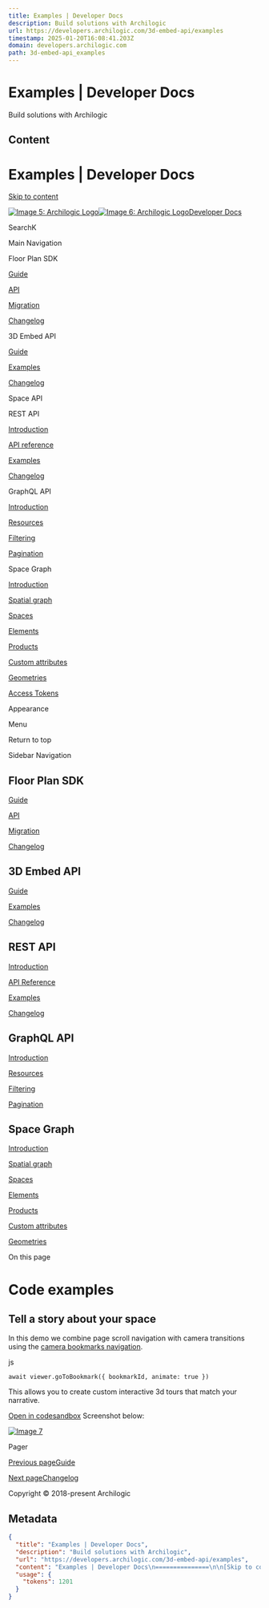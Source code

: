 ```yaml
---
title: Examples | Developer Docs
description: Build solutions with Archilogic
url: https://developers.archilogic.com/3d-embed-api/examples
timestamp: 2025-01-20T16:08:41.203Z
domain: developers.archilogic.com
path: 3d-embed-api_examples
---
```


# Examples | Developer Docs


Build solutions with Archilogic


## Content

Examples | Developer Docs
===============

[Skip to content](https://developers.archilogic.com/3d-embed-api/examples#VPContent)

[![Image 5: Archilogic Logo](https://developers.archilogic.com/AL-logo-simple-light.png)![Image 6: Archilogic Logo](https://developers.archilogic.com/AL-logo-simple.png)Developer Docs](https://developers.archilogic.com/)

SearchK

Main Navigation

Floor Plan SDK

[Guide](https://developers.archilogic.com/floor-plan-engine/guide)

[API](https://developers.archilogic.com/floor-plan-engine/api)

[Migration](https://developers.archilogic.com/floor-plan-engine/migration)

[Changelog](https://developers.archilogic.com/floor-plan-engine/changelog)

3D Embed API

[Guide](https://developers.archilogic.com/3d-embed-api/guide)

[Examples](https://developers.archilogic.com/3d-embed-api/examples)

[Changelog](https://developers.archilogic.com/3d-embed-api/changelog)

Space API

REST API

[Introduction](https://developers.archilogic.com/space-api/v2/introduction)

[API reference](https://developers.archilogic.com/space-api/v2/reference/operations/floor-get)

[Examples](https://developers.archilogic.com/space-api/v2/examples)

[Changelog](https://developers.archilogic.com/space-api/changelog)

GraphQL API

[Introduction](https://developers.archilogic.com/space-api/graphql/introduction)

[Resources](https://developers.archilogic.com/space-api/graphql/resources)

[Filtering](https://developers.archilogic.com/space-api/graphql/filtering)

[Pagination](https://developers.archilogic.com/space-api/graphql/pagination)

Space Graph

[Introduction](https://developers.archilogic.com/space-graph/)

[Spatial graph](https://developers.archilogic.com/space-graph/spatial-graph)

[Spaces](https://developers.archilogic.com/space-graph/spaces)

[Elements](https://developers.archilogic.com/space-graph/elements)

[Products](https://developers.archilogic.com/space-graph/products)

[Custom attributes](https://developers.archilogic.com/space-graph/custom-attributes)

[Geometries](https://developers.archilogic.com/space-graph/geometries)

[Access Tokens](https://app.archilogic.com/organization/settings/access-tokens)

Appearance

Menu

Return to top

Sidebar Navigation

Floor Plan SDK
--------------

[Guide](https://developers.archilogic.com/floor-plan-engine/guide)

[API](https://developers.archilogic.com/floor-plan-engine/api)

[Migration](https://developers.archilogic.com/floor-plan-engine/migration)

[Changelog](https://developers.archilogic.com/floor-plan-engine/changelog)

3D Embed API
------------

[Guide](https://developers.archilogic.com/3d-embed-api/guide)

[Examples](https://developers.archilogic.com/3d-embed-api/examples)

[Changelog](https://developers.archilogic.com/3d-embed-api/changelog)

REST API
--------

[Introduction](https://developers.archilogic.com/space-api/v2/introduction)

[API Reference](https://developers.archilogic.com/space-api/v2/reference/operations/floor-get)

[Examples](https://developers.archilogic.com/space-api/v2/examples)

[Changelog](https://developers.archilogic.com/space-api/changelog)

GraphQL API
-----------

[Introduction](https://developers.archilogic.com/space-api/graphql/introduction)

[Resources](https://developers.archilogic.com/space-api/graphql/resources)

[Filtering](https://developers.archilogic.com/space-api/graphql/filtering)

[Pagination](https://developers.archilogic.com/space-api/graphql/pagination)

Space Graph
-----------

[Introduction](https://developers.archilogic.com/space-graph/)

[Spatial graph](https://developers.archilogic.com/space-graph/spatial-graph)

[Spaces](https://developers.archilogic.com/space-graph/spaces)

[Elements](https://developers.archilogic.com/space-graph/elements)

[Products](https://developers.archilogic.com/space-graph/products)

[Custom attributes](https://developers.archilogic.com/space-graph/custom-attributes)

[Geometries](https://developers.archilogic.com/space-graph/geometries)

On this page

Code examples [​](https://developers.archilogic.com/3d-embed-api/examples#code-examples)
========================================================================================

Tell a story about your space [​](https://developers.archilogic.com/3d-embed-api/examples#tell-a-story-about-your-space)
------------------------------------------------------------------------------------------------------------------------

In this demo we combine page scroll navigation with camera transitions using the [camera bookmarks navigation](https://developers.archilogic.com/3d-embed-api/guide#bookmark-navigation).

js

```
await viewer.goToBookmark({ bookmarkId, animate: true })
```

This allows you to create custom interactive 3d tours that match your narrative.

[Open in codesandbox](https://codesandbox.io/s/scroll-demo-6ne6t) Screenshot below:

[![Image 7](https://developers.archilogic.com/assets/3d-story-telling.BBDebCna.png)](https://codesandbox.io/s/scroll-demo-6ne6t)

Pager

[Previous pageGuide](https://developers.archilogic.com/3d-embed-api/guide)

[Next pageChangelog](https://developers.archilogic.com/3d-embed-api/changelog)

Copyright © 2018-present Archilogic

## Metadata

```json
{
  "title": "Examples | Developer Docs",
  "description": "Build solutions with Archilogic",
  "url": "https://developers.archilogic.com/3d-embed-api/examples",
  "content": "Examples | Developer Docs\n===============\n\n[Skip to content](https://developers.archilogic.com/3d-embed-api/examples#VPContent)\n\n[![Image 5: Archilogic Logo](https://developers.archilogic.com/AL-logo-simple-light.png)![Image 6: Archilogic Logo](https://developers.archilogic.com/AL-logo-simple.png)Developer Docs](https://developers.archilogic.com/)\n\nSearchK\n\nMain Navigation\n\nFloor Plan SDK\n\n[Guide](https://developers.archilogic.com/floor-plan-engine/guide)\n\n[API](https://developers.archilogic.com/floor-plan-engine/api)\n\n[Migration](https://developers.archilogic.com/floor-plan-engine/migration)\n\n[Changelog](https://developers.archilogic.com/floor-plan-engine/changelog)\n\n3D Embed API\n\n[Guide](https://developers.archilogic.com/3d-embed-api/guide)\n\n[Examples](https://developers.archilogic.com/3d-embed-api/examples)\n\n[Changelog](https://developers.archilogic.com/3d-embed-api/changelog)\n\nSpace API\n\nREST API\n\n[Introduction](https://developers.archilogic.com/space-api/v2/introduction)\n\n[API reference](https://developers.archilogic.com/space-api/v2/reference/operations/floor-get)\n\n[Examples](https://developers.archilogic.com/space-api/v2/examples)\n\n[Changelog](https://developers.archilogic.com/space-api/changelog)\n\nGraphQL API\n\n[Introduction](https://developers.archilogic.com/space-api/graphql/introduction)\n\n[Resources](https://developers.archilogic.com/space-api/graphql/resources)\n\n[Filtering](https://developers.archilogic.com/space-api/graphql/filtering)\n\n[Pagination](https://developers.archilogic.com/space-api/graphql/pagination)\n\nSpace Graph\n\n[Introduction](https://developers.archilogic.com/space-graph/)\n\n[Spatial graph](https://developers.archilogic.com/space-graph/spatial-graph)\n\n[Spaces](https://developers.archilogic.com/space-graph/spaces)\n\n[Elements](https://developers.archilogic.com/space-graph/elements)\n\n[Products](https://developers.archilogic.com/space-graph/products)\n\n[Custom attributes](https://developers.archilogic.com/space-graph/custom-attributes)\n\n[Geometries](https://developers.archilogic.com/space-graph/geometries)\n\n[Access Tokens](https://app.archilogic.com/organization/settings/access-tokens)\n\nAppearance\n\nMenu\n\nReturn to top\n\nSidebar Navigation\n\nFloor Plan SDK\n--------------\n\n[Guide](https://developers.archilogic.com/floor-plan-engine/guide)\n\n[API](https://developers.archilogic.com/floor-plan-engine/api)\n\n[Migration](https://developers.archilogic.com/floor-plan-engine/migration)\n\n[Changelog](https://developers.archilogic.com/floor-plan-engine/changelog)\n\n3D Embed API\n------------\n\n[Guide](https://developers.archilogic.com/3d-embed-api/guide)\n\n[Examples](https://developers.archilogic.com/3d-embed-api/examples)\n\n[Changelog](https://developers.archilogic.com/3d-embed-api/changelog)\n\nREST API\n--------\n\n[Introduction](https://developers.archilogic.com/space-api/v2/introduction)\n\n[API Reference](https://developers.archilogic.com/space-api/v2/reference/operations/floor-get)\n\n[Examples](https://developers.archilogic.com/space-api/v2/examples)\n\n[Changelog](https://developers.archilogic.com/space-api/changelog)\n\nGraphQL API\n-----------\n\n[Introduction](https://developers.archilogic.com/space-api/graphql/introduction)\n\n[Resources](https://developers.archilogic.com/space-api/graphql/resources)\n\n[Filtering](https://developers.archilogic.com/space-api/graphql/filtering)\n\n[Pagination](https://developers.archilogic.com/space-api/graphql/pagination)\n\nSpace Graph\n-----------\n\n[Introduction](https://developers.archilogic.com/space-graph/)\n\n[Spatial graph](https://developers.archilogic.com/space-graph/spatial-graph)\n\n[Spaces](https://developers.archilogic.com/space-graph/spaces)\n\n[Elements](https://developers.archilogic.com/space-graph/elements)\n\n[Products](https://developers.archilogic.com/space-graph/products)\n\n[Custom attributes](https://developers.archilogic.com/space-graph/custom-attributes)\n\n[Geometries](https://developers.archilogic.com/space-graph/geometries)\n\nOn this page\n\nCode examples [​](https://developers.archilogic.com/3d-embed-api/examples#code-examples)\n========================================================================================\n\nTell a story about your space [​](https://developers.archilogic.com/3d-embed-api/examples#tell-a-story-about-your-space)\n------------------------------------------------------------------------------------------------------------------------\n\nIn this demo we combine page scroll navigation with camera transitions using the [camera bookmarks navigation](https://developers.archilogic.com/3d-embed-api/guide#bookmark-navigation).\n\njs\n\n```\nawait viewer.goToBookmark({ bookmarkId, animate: true })\n```\n\nThis allows you to create custom interactive 3d tours that match your narrative.\n\n[Open in codesandbox](https://codesandbox.io/s/scroll-demo-6ne6t) Screenshot below:\n\n[![Image 7](https://developers.archilogic.com/assets/3d-story-telling.BBDebCna.png)](https://codesandbox.io/s/scroll-demo-6ne6t)\n\nPager\n\n[Previous pageGuide](https://developers.archilogic.com/3d-embed-api/guide)\n\n[Next pageChangelog](https://developers.archilogic.com/3d-embed-api/changelog)\n\nCopyright © 2018-present Archilogic",
  "usage": {
    "tokens": 1201
  }
}
```
